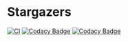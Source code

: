 # Stargazers

[![CI](https://github.com/RRReDz/Stargazers/actions/workflows/CI.yml/badge.svg)](https://github.com/RRReDz/Stargazers/actions/workflows/CI.yml)
[![Codacy Badge](https://app.codacy.com/project/badge/Grade/bfd9a9f8e5d84d728266f2fe4ac42ea6)](https://www.codacy.com/gh/RRReDz/Stargazers/dashboard?utm_source=github.com&amp;utm_medium=referral&amp;utm_content=RRReDz/Stargazers&amp;utm_campaign=Badge_Grade)
[![Codacy Badge](https://app.codacy.com/project/badge/Coverage/bfd9a9f8e5d84d728266f2fe4ac42ea6)](https://www.codacy.com/gh/RRReDz/Stargazers/dashboard?utm_source=github.com&utm_medium=referral&utm_content=RRReDz/Stargazers&utm_campaign=Badge_Coverage)
